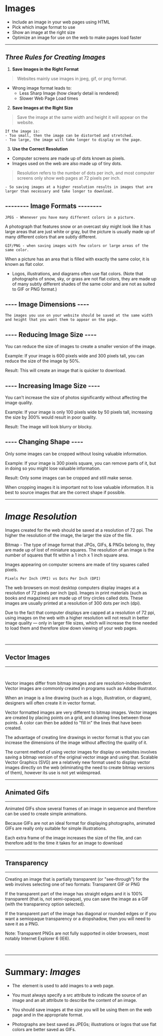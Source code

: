 # Images

- Include an image in your web pages using HTML
- Pick which image format to use
- Show an image at the right size
- Optimize an image for use on the web to make pages load faster

---

## ***Three Rules for Creating Images***

1. **Save Images in the Right Format**

> Websites mainly use images in jpeg, gif, or png format. 

- Wrong image format leads to:
    - Less Sharp Image (how clearly detail is rendered)
    - Slower Web Page Load times

2. **Save Images at the Right Size**

> Save the image at the same width and height it will appear on the website. 
    
    If the image is: 
    - Too small, then the image can be distorted and stretched.
    - Too large, the image will take longer to display on the page.

3. **Use the Correct Resolution**

- Computer screens are made up of dots known as pixels. 
- Images used on the web are also made up of tiny dots. 
> Resolution refers to the number of dots per inch, and most computer screens only show web pages at 72 pixels per inch. 
    
    - So saving images at a higher resolution results in images that are larger than necessary and take longer to download.

## -------- **Image Formats**  -------- 
    JPEG - Whenever you have many different colors in a picture. 

A photograph that features snow or an overcast sky might look like it has large areas that are just white or gray, but the picture is usually made up of many different colors that are subtly different.

    GIF/PNG - when saving images with few colors or large areas of the same color.

When a picture has an area that is filled with exactly the same color, it is
known as flat color. 
- Logos, illustrations, and diagrams often use flat colors.
(Note that photographs of snow, sky, or grass are not flat colors, they are made up of many subtly different shades of the same color and are not as suited to GIF or PNG format.)

## ---- **Image Dimensions**  ----
    The images you use on your website should be saved at the same width and height that you want them to appear on the page.

## ---- **Reducing Image Size**  ----
You can reduce the size of images to create a smaller version of the image.

Example: If your image is 600 pixels wide and 300 pixels tall,
you can reduce the size of the image by 50%.

Result: This will create an image that is quicker to download.

## ---- **Increasing Image Size** ----
You can't increase the size of photos significantly without
affecting the image quality.   

Example: If your image is only 100 pixels wide by 50 pixels tall,
increasing the size by 300% would result in poor quality.

Result: The image will look blurry or blocky.

## ---- **Changing Shape** ----
Only some images can be cropped without losing valuable information.

Example: If your image is 300 pixels square, you can remove
parts of it, but in doing so you might lose valuable information.

Result: Only some images can be cropped and still make sense.

When cropping images it is important not to lose valuable information. 
It is best to source images that are the correct shape if possible.

---

# ***Image Resolution***

Images created for the web should be saved at a resolution of 72 ppi. 
The higher the resolution of the image, the larger the size of the file.

Bitmap - The type of image format that JPGs, GIFs, & PNGs belong to, they are
made up of lost of miniature squares. The resolution of an image is the
number of squares that fit within a 1 inch x 1 inch square area.

Images appearing on computer screens are made of tiny squares called pixels.

    Pixels Per Inch (PPI) vs Dots Per Inch (DPI)

The web browsers on most desktop computers display images at a
resolution of 72 pixels per inch (ppi). Images in print materials
(such as books and magazines) are made up of tiny circles called
dots. These images are usually printed at a resolution of 300
dots per inch (dpi).

Due to the fact that computer displays are capped at a resolution of 72 ppi,
using images on the web with a higher resolution will not result in better
image quality — only in larger file sizes, which will increase the
time needed to load them and therefore slow down viewing of
your web pages.

<br>

---

## **Vector Images** 
--- 
<br>

Vector images differ from bitmap images and are resolution-independent. 
Vector images are commonly created in programs such as Adobe Illustrator.

When an image is a line drawing (such as a logo, illustration, or diagram),
designers will often create it in vector format.

Vector formatted images are very different to bitmap images.
Vector images are created by placing points on a grid, and drawing lines 
between those points. A color can then be added to "fill in" the lines that
have been created.

The advantage of creating line drawings in vector format is that
you can increase the dimensions of the image without affecting
the quality of it.

The current method of using vector images for display on websites involves
saving a bitmap version of the original vector image and using that.
Scalable Vector Graphics (SVG) are a relatively new format used to display
vector images directly on the web (eliminating the need to create bitmap
versions of them), however its use is not yet widespread.

---

## **Animated Gifs**

---

Animated GIFs show several frames of an image in sequence and therefore can be
used to create simple animations.

Because GIFs are not an ideal format for displaying photographs, animated GIFs
are really only suitable for simple illustrations.

Each extra frame of the image increases the size of the file, and
can therefore add to the time it takes for an image to download

---

## **Transparency** 

---

Creating an image that is partially transparent (or "see-through") for the web
involves selecting one of two formats: Transparent GIF or PNG

If the transparent part of the image has straight edges and
it is 100% transparent (that is, not semi-opaque), you can save
the image as a GIF (with the transparency option selected).

If the transparent part of the image has diagonal or rounded
edges or if you want a semiopaque transparency or a dropshadow,
then you will need to save it as a PNG.

Note: Transparent PNGs are not fully supported in older browsers,
most notably Internet Explorer 6 (IE6). 

<br>

***


# **Summary: *Images***
- The <img> element is used to add images to a web page.

- You must always specify a src attribute to indicate the
source of an image and an alt attribute to describe the
content of an image.

- You should save images at the size you will be using
them on the web page and in the appropriate format.

- Photographs are best saved as JPEGs; illustrations or
logos that use flat colors are better saved as GIFs.
